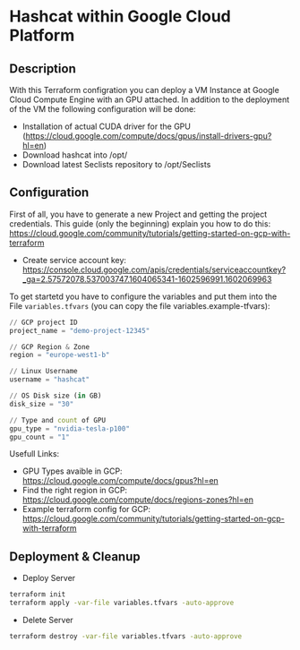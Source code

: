 # Hashcat within Google Cloud Platform

## Description
With this Terraform configration you can deploy a VM Instance at Google Cloud Compute Engine with an GPU attached.
In addition to the deployment of the VM the following configuration will be done:
- Installation of actual CUDA driver for the GPU (https://cloud.google.com/compute/docs/gpus/install-drivers-gpu?hl=en)
- Download hashcat into /opt/
- Download latest Seclists repository to /opt/Seclists

## Configuration
First of all, you have to generate a new Project and getting the project credentials. This guide (only the beginning) explain you how to do this:
https://cloud.google.com/community/tutorials/getting-started-on-gcp-with-terraform

- Create service account key: https://console.cloud.google.com/apis/credentials/serviceaccountkey?_ga=2.57572078.537003747.1604065341-1602596991.1602069963


To get startetd you have to configure the variables and put them into the File `variables.tfvars`
(you can copy the file variables.example-tfvars):
```terraform
// GCP project ID
project_name = "demo-project-12345"

// GCP Region & Zone
region = "europe-west1-b"

// Linux Username
username = "hashcat"

// OS Disk size (in GB)
disk_size = "30"

// Type and count of GPU
gpu_type = "nvidia-tesla-p100"
gpu_count = "1"
```


Usefull Links:
- GPU Types avaible in GCP: https://cloud.google.com/compute/docs/gpus?hl=en
- Find the right region in GCP: https://cloud.google.com/compute/docs/regions-zones?hl=en
- Example terraform config for GCP: https://cloud.google.com/community/tutorials/getting-started-on-gcp-with-terraform

## Deployment & Cleanup

- Deploy Server
```bash
terraform init
terraform apply -var-file variables.tfvars -auto-approve
```

- Delete Server
```bash
terraform destroy -var-file variables.tfvars -auto-approve
```